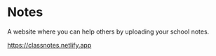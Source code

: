# Notes
A website where you can help others by uploading your school notes.

https://classnotes.netlify.app
